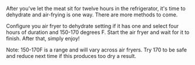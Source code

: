 After you've let the meat sit for twelve hours in the refrigerator, it's time to dehydrate and air-frying is one way. There are more methods to come.

Configure you air fryer to dehydrate setting if it has one and select four hours of duration and 150-170 degrees F. Start the air fryer and wait for it to finish. After that, simply enjoy!

Note: 150-170F is a range and will vary across air fryers. Try 170 to be safe and reduce next time if this produces too dry a result. 
